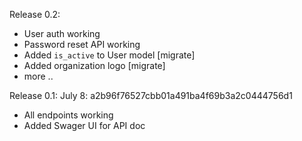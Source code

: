Release 0.2:
 - User auth working
 - Password reset API working
 - Added `is_active` to User model [migrate]
 - Added organization logo [migrate]
 - more ..

Release 0.1: July 8: a2b96f76527cbb01a491ba4f69b3a2c0444756d1
 - All endpoints working
 - Added Swager UI for API doc
